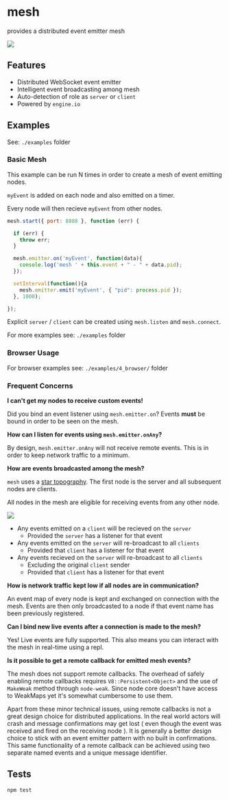 # mesh

provides a distributed event emitter mesh

<img src="https://travis-ci.org/bigcompany/mesh.svg?branch=master"/>

## Features

 - Distributed WebSocket event emitter
 - Intelligent event broadcasting among mesh
 - Auto-detection of role as `server` or `client`
 - Powered by `engine.io`


## Examples

See: `./examples` folder

### Basic Mesh

This example can be run N times in order to create a mesh of event emitting nodes.

`myEvent` is added on each node and also emitted on a timer. 

Every node will then recieve `myEvent` from other nodes.

```js
mesh.start({ port: 8888 }, function (err) {

  if (err) {
    throw err;
  }

  mesh.emitter.on('myEvent', function(data){
    console.log('mesh ' + this.event + " - " + data.pid);
  });

  setInterval(function(){a
    mesh.emitter.emit('myEvent', { "pid": process.pid });
  }, 1000);

});
```

Explicit `server` / `client` can be created using `mesh.listen` and `mesh.connect`.

For more examples see: `./examples` folder

### Browser Usage

For browser examples see: `./examples/4_browser/` folder

### Frequent Concerns

**I can't get my nodes to receive custom events!**

Did you bind an event listener using `mesh.emitter.on`? Events **must** be bound in order to be seen on the mesh.

**How can I listen for events using `mesh.emitter.onAny`?**

By design, `mesh.emitter.onAny` will not receive remote events. This is in order to keep network traffic to a minimum.

**How are events broadcasted among the mesh?**

`mesh` uses a [star topography](http://en.wikipedia.org/wiki/Star_network). The first node is the server and all subsequent nodes are clients.

All nodes in the mesh are eligible for receiving events from any other node.

<img src="http://en.wikipedia.org/wiki/Star_network#mediaviewer/File:StarNetwork.svg"/>

 - Any events emitted on a `client` will be recieved on the `server`
   - Provided the `server` has a listener for that event
 - Any events emitted on the `server` will re-broadcast to all `clients`
   - Provided that `client` has a listener for that event
 - Any events recieved on the `server` will re-broadcast to all `clients`
   - Excluding the original `client` sender
   - Provided that `client` has a listener for that event

**How is network traffic kept low if all nodes are in communication?**

An event map of every node is kept and exchanged on connection with the mesh. Events are then only broadcasted to a node if that event name has been previously registered.

**Can I bind new live events after a connection is made to the mesh?**

Yes! Live events are fully supported. This also means you can interact with the mesh in real-time using a repl.

**Is it possible to get a remote callback for emitted mesh events?**

The mesh does not support remote callbacks. The overhead of safely enabling remote callbacks requires `V8::Persistent<Object>` and the use of `MakeWeak` method through `node-weak`. Since node core doesn't have access to WeakMaps yet it's somewhat cumbersome to use them.

Apart from these minor technical issues, using remote callbacks is not a great design choice for distributed applications. In the real world actors will crash and message confirmations may get lost ( even though the event was received and fired on the receiving node ). It is generally a better design choice to stick with an event emitter pattern with no built in confirmations. This same functionality of a remote callback can be achieved using two separate named events and a unique message identifier.



## Tests

```bash
npm test
```
